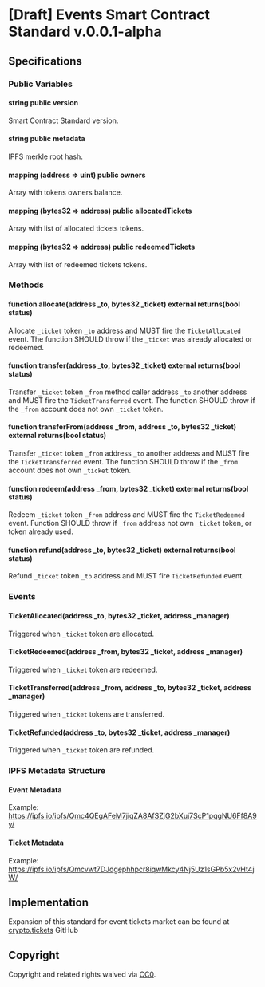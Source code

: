 # [Draft] Events Smart Contract Standard v.0.0.1-alpha

## Specifications

### Public Variables

#### string public version
Smart Contract Standard version.

#### string public metadata
IPFS merkle root hash.

#### mapping (address => uint) public owners
Array with tokens owners balance.

#### mapping (bytes32 => address) public allocatedTickets
Array with list of allocated tickets tokens.

#### mapping (bytes32 => address) public redeemedTickets
Array with list of redeemed tickets tokens.


### Methods

#### function allocate(address _to, bytes32 _ticket) external returns(bool status)
Allocate `_ticket` token `_to` address and MUST fire the `TicketAllocated` event. The function SHOULD throw if the `_ticket` was already allocated or redeemed.

#### function transfer(address _to, bytes32 _ticket) external returns(bool status)
Transfer `_ticket` token `_from` method caller address `_to` another address and MUST fire the `TicketTransferred` event. The function SHOULD throw if the `_from` account does not own `_ticket` token.

#### function transferFrom(address _from, address _to, bytes32 _ticket) external returns(bool status)
Transfer `_ticket` token `_from` address `_to` another address and MUST fire the `TicketTransferred` event. The function SHOULD throw if the `_from` account does not own `_ticket` token.

#### function redeem(address _from, bytes32 _ticket) external returns(bool status)
Redeem `_ticket` token `_from` address and MUST fire the `TicketRedeemed` event. Function SHOULD throw if `_from` address not own `_ticket` token, or token already used.

#### function refund(address _to, bytes32 _ticket) external returns(bool status)
Refund `_ticket` token `_to` address and MUST fire `TicketRefunded` event.


### Events

#### TicketAllocated(address _to, bytes32 _ticket, address _manager)
Triggered when `_ticket` token are allocated.

#### TicketRedeemed(address _from, bytes32 _ticket, address _manager)
Triggered when `_ticket` token are redeemed.

#### TicketTransferred(address _from, address _to, bytes32 _ticket, address _manager)
Triggered when `_ticket` tokens are transferred.

#### TicketRefunded(address _to, bytes32 _ticket, address _manager)
Triggered when `_ticket` token are refunded.


### IPFS Metadata Structure

#### Event Metadata

Example: https://ipfs.io/ipfs/Qmc4QEgAFeM7jiqZA8AfSZjG2bXuj7ScP1pqgNU6Ff8A9y/

#### Ticket Metadata

Example: https://ipfs.io/ipfs/Qmcvwt7DJdgephhpcr8iqwMkcy4Nj5Uz1sGPb5x2vHt4jW/

## Implementation
Expansion of this standard for event tickets market can be found at
[crypto.tickets](https://github.com/cryptoticket/#) GitHub

## Copyright
Copyright and related rights waived via [CC0](https://creativecommons.org/publicdomain/zero/1.0/).

